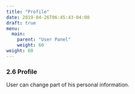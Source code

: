 ```yaml
---
title: "Profile"
date: 2019-04-26T06:45:43-04:00
draft: true
menu:
  main:
    parent: "User Panel"
    weight: 60
weight: 60
---
```


### 2.6 Profile

User can change part of his personal information.
